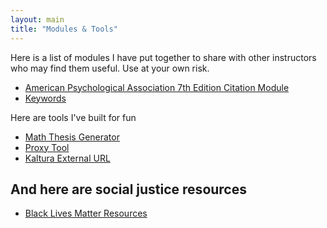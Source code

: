 ```yaml
---
layout: main
title: "Modules & Tools"
---
```

Here is a list of modules I have put together to share with other instructors who may find them useful. Use at your own risk.

* [American Psychological Association 7th Edition Citation Module](/learning/apa7/)
* [Keywords](/learning/keywords/)

Here are tools I've built for fun
* [Math Thesis Generator](/learning/math-thesis-generator/)
* [Proxy Tool](/proxy/)
* [Kaltura External URL](/kaltura)

And here are social justice resources
---
* [Black Lives Matter Resources](/learning/blm/)
